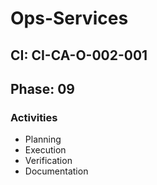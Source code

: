 # Ops-Services

## CI: CI-CA-O-002-001
## Phase: 09

### Activities
- Planning
- Execution
- Verification
- Documentation
